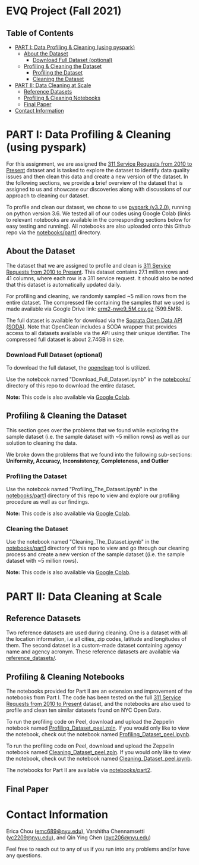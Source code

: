 # EVQ Project (Fall 2021)

## Table of Contents
* [PART I: Data Profiling & Cleaning (using pyspark)](#part-i-data-profiling--cleaning-using-pyspark)
    * [About the Dataset](#about-the-dataset)
        * [Download Full Dataset (optional)](#download-full-dataset-optional)
    * [Profiling & Cleaning the Dataset](#profiling--cleaning-the-dataset)
        * [Profiling the Dataset](#profiling-the-dataset)
        * [Cleaning the Dataset](#cleaning-the-dataset)
* [PART II: Data Cleaning at Scale](#part-ii-data-cleaning-at-scale)
    * [Reference Datasets](#reference-datasets)
    * [Profiling & Cleaning Notebooks](#profiling--cleaning-notebooks)
    * [Final Paper](#final-paper)
* [Contact Information](#contact-information)


# PART I: Data Profiling & Cleaning (using pyspark)

For this assignment, we are assigned the [311 Service Requests from 2010 to Present](https://data.cityofnewyork.us/Social-Services/311-Service-Requests-from-2010-to-Present/erm2-nwe9) dataset and is tasked to explore the dataset to identify data quality issues and then clean this data and create a new version of the dataset. In the following sections, we provide a brief overview of the dataset that is assigned to us and showcase our discoveries along with discussions of our approach to cleaning our dataset. 

To profile and clean our dataset, we chose to use [pyspark (v3.2.0)](https://spark.apache.org/docs/latest/api/python/getting_started/install.html), running on python version 3.6. We tested all of our codes using Google Colab (links to relevant notebooks are available in the corresponding sections below for easy testing and running). All notebooks are also uploaded onto this Github repo via the [notebooks/part1](https://github.com/qyc206/evq_big_data_project/tree/main/notebooks/part1) directory.

## About the Dataset

The dataset that we are assigned to profile and clean is [311 Service Requests from 2010 to Present](https://data.cityofnewyork.us/Social-Services/311-Service-Requests-from-2010-to-Present/erm2-nwe9). This dataset contains 27.1 million rows and 41 columns, where each row is a 311 service request. It should also be noted that this dataset is automatically updated daily.

For profiling and cleaning, we randomly sampled ~5 million rows from the entire dataset. The compressed file containing the samples that we used is made available via Google Drive link: [erm2-nwe9_5M.csv.gz](https://drive.google.com/file/d/12pLI--cbQ-wTHjiDbiCdghYMDBUthQGf/view?usp=sharing) (599.5MB). 

The full dataset is available for download via the [Socrata Open Data API (SODA)](https://dev.socrata.com/). Note that OpenClean includes a SODA wrapper that provides access to all datasets available via the API using their unique identifier. The compressed full dataset is about 2.74GB in size. 

### Download Full Dataset (optional)

To download the full dataset, the [openclean](https://github.com/VIDA-NYU/openclean) tool is utilized. 

Use the notebook named "Download_Full_Dataset.ipynb" in the [notebooks/](https://github.com/qyc206/evq_big_data_project/tree/main/notebooks) directory of this repo to download the entire dataset.

**Note:** This code is also available via [Google Colab](https://colab.research.google.com/drive/1Xy7rwx-p3Rjef4T5CoWoTGW2KKaVCBKP?usp=sharing).

## Profiling & Cleaning the Dataset

This section goes over the problems that we found while exploring the sample dataset (i.e. the sample dataset with ~5 million rows) as well as our solution to cleaning the data. 

We broke down the problems that we found into the following sub-sections: 
**Uniformity, Accuracy, Inconsistency, Completeness, and Outlier**

### Profiling the Dataset

Use the notebook named "Profiling_The_Dataset.ipynb" in the [notebooks/part1](https://github.com/qyc206/evq_big_data_project/tree/main/notebooks/part1) directory of this repo to view and explore our profiling procedure as well as our findings. 

**Note:** This code is also available via [Google Colab](https://colab.research.google.com/drive/1tk30gvS2qUptfBQTvsF68EuFWKPbwWY_?usp=sharing).

### Cleaning the Dataset

Use the notebook named "Cleaning_The_Dataset.ipynb" in the [notebooks/part1](https://github.com/qyc206/evq_big_data_project/tree/main/notebooks/part1) directory of this repo to view and go through our cleaning process and create a new version of the sample dataset ((i.e. the sample dataset with ~5 million rows).

**Note:** This code is also available via [Google Colab](https://colab.research.google.com/drive/1_EYqXb2oN889RPqRc8jwQaWygmpzKBiF?usp=sharing).


# PART II: Data Cleaning at Scale

## Reference Datasets

Two reference datasets are used during cleaning. One is a dataset with all the location information, i.e all cities, zip codes, latitude and longitudes of them. The second dataset is a custom-made dataset containing agency name and agency acronym. These reference datasets are available via [reference_datasets/](https://github.com/qyc206/evq_big_data_project/tree/main/reference_datasets).

## Profiling & Cleaning Notebooks

The notebooks provided for Part II are an extension and improvement of the notebooks from Part I. The code has been tested on the full [311 Service Requests from 2010 to Present](https://data.cityofnewyork.us/Social-Services/311-Service-Requests-from-2010-to-Present/erm2-nwe9) dataset, and the notebooks are also used to profile and clean ten similar datasets found on NYC Open Data.

To run the profiling code on Peel, download and upload the Zeppelin notebook named [Profiling_Dataset_peel.zpln](https://github.com/qyc206/evq_big_data_project/blob/main/notebooks/part2/Profiling_Dataset_peel.zpln). If you would only like to view the notebook, check out the notebook named [Profiling_Dataset_peel.ipynb](https://github.com/qyc206/evq_big_data_project/blob/main/notebooks/part2/Profiling_Dataset_peel.ipynb).

To run the profiling code on Peel, download and upload the Zeppelin notebook named [Cleaning_Dataset_peel.zpln](). If you would only like to view the notebook, check out the notebook named [Cleaning_Dataset_peel.ipynb]().

The notebooks for Part II are available via [notebooks/part2](https://github.com/qyc206/evq_big_data_project/tree/main/notebooks/part2).

## Final Paper


# Contact Information

Erica Chou (emc689@nyu.edu), Varshitha Chennamsetti (vc2209@nyu.edu), and Qin Ying Chen (qyc206@nyu.edu)

Feel free to reach out to any of us if you run into any problems and/or have any questions.  
